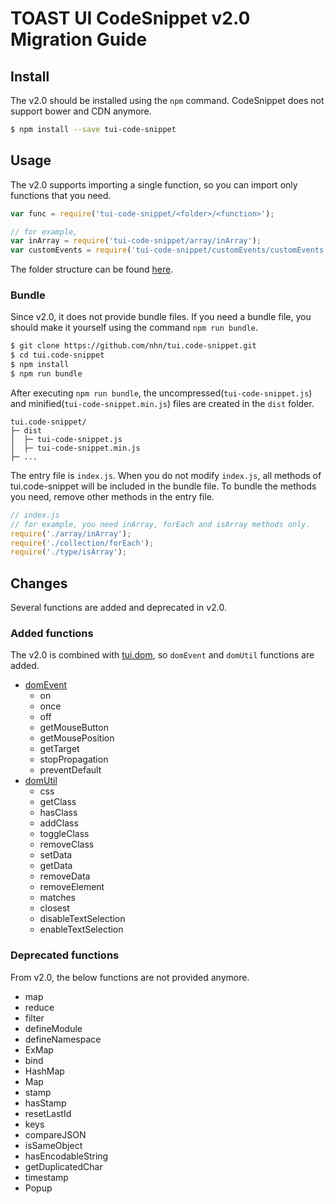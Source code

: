 # TOAST UI CodeSnippet v2.0 Migration Guide

## Install

The v2.0 should be installed using the `npm` command. CodeSnippet does not support bower and CDN anymore.

``` sh
$ npm install --save tui-code-snippet
```

## Usage

The v2.0 supports importing a single function, so you can import only functions that you need.

```javascript
var func = require('tui-code-snippet/<folder>/<function>');

// for example,
var inArray = require('tui-code-snippet/array/inArray');
var customEvents = require('tui-code-snippet/customEvents/customEvents');
```

The folder structure can be found [here](https://github.com/nhn/tui.code-snippet/tree/production).

### Bundle

Since v2.0, it does not provide bundle files. If you need a bundle file, you should make it yourself using the command `npm run bundle`.

```sh
$ git clone https://github.com/nhn/tui.code-snippet.git
$ cd tui.code-snippet
$ npm install
$ npm run bundle
```

After executing `npm run bundle`, the uncompressed(`tui-code-snippet.js`) and minified(`tui-code-snippet.min.js`) files are created in the `dist` folder.

```
tui.code-snippet/
├─ dist
│  ├─ tui-code-snippet.js
│  ├─ tui-code-snippet.min.js
├─ ...
```

The entry file is `index.js`. When you do not modify `index.js`, all methods of tui.code-snippet will be included in the bundle file. To bundle the methods you need, remove other methods in the entry file.

```javascript
// index.js
// for example, you need inArray, forEach and isArray methods only.
require('./array/inArray');
require('./collection/forEach');
require('./type/isArray');
```

## Changes

Several functions are added and deprecated in v2.0. 

### Added functions

The v2.0 is combined with [tui.dom](https://github.com/nhn/tui.dom), so `domEvent` and `domUtil` functions are added.

* [domEvent](https://nhn.github.io/tui.code-snippet/latest/domEvent)
  * on
  * once
  * off
  * getMouseButton
  * getMousePosition
  * getTarget
  * stopPropagation
  * preventDefault
* [domUtil](https://nhn.github.io/tui.code-snippet/latest/domUtil)
  * css
  * getClass
  * hasClass
  * addClass
  * toggleClass
  * removeClass
  * setData
  * getData
  * removeData
  * removeElement
  * matches
  * closest
  * disableTextSelection
  * enableTextSelection

### Deprecated functions

From v2.0, the below functions are not provided anymore.

* map
* reduce
* filter
* defineModule
* defineNamespace
* ExMap
* bind
* HashMap
* Map
* stamp
* hasStamp
* resetLastId
* keys
* compareJSON
* isSameObject
* hasEncodableString
* getDuplicatedChar
* timestamp
* Popup
